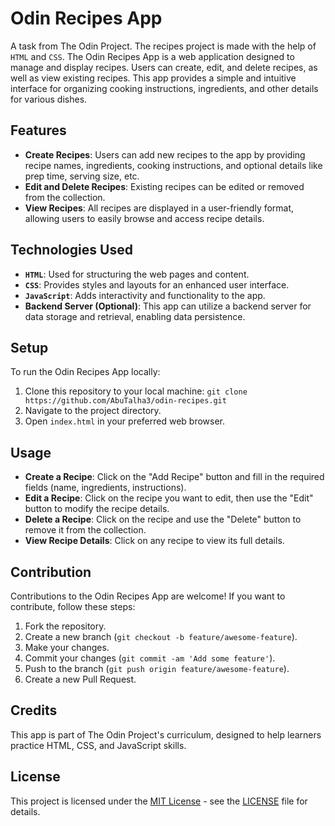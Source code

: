 # Odin Recipes App
A task from The Odin Project. The recipes project is made with the help of `HTML` and `CSS`. The Odin Recipes App is a web application designed to manage and display recipes. Users can create, edit, and delete recipes, as well as view existing recipes. This app provides a simple and intuitive interface for organizing cooking instructions, ingredients, and other details for various dishes.

## Features

- **Create Recipes**: Users can add new recipes to the app by providing recipe names, ingredients, cooking instructions, and optional details like prep time, serving size, etc.
- **Edit and Delete Recipes**: Existing recipes can be edited or removed from the collection.
- **View Recipes**: All recipes are displayed in a user-friendly format, allowing users to easily browse and access recipe details.

## Technologies Used

- **`HTML`**: Used for structuring the web pages and content.
- **`CSS`**: Provides styles and layouts for an enhanced user interface.
- **`JavaScript`**: Adds interactivity and functionality to the app.
- **Backend Server (Optional)**: This app can utilize a backend server for data storage and retrieval, enabling data persistence.

## Setup

To run the Odin Recipes App locally:

1. Clone this repository to your local machine: `git clone https://github.com/AbuTalha3/odin-recipes.git`
2. Navigate to the project directory.
3. Open `index.html` in your preferred web browser.

## Usage

- **Create a Recipe**: Click on the "Add Recipe" button and fill in the required fields (name, ingredients, instructions).
- **Edit a Recipe**: Click on the recipe you want to edit, then use the "Edit" button to modify the recipe details.
- **Delete a Recipe**: Click on the recipe and use the "Delete" button to remove it from the collection.
- **View Recipe Details**: Click on any recipe to view its full details.

## Contribution

Contributions to the Odin Recipes App are welcome! If you want to contribute, follow these steps:

1. Fork the repository.
2. Create a new branch (`git checkout -b feature/awesome-feature`).
3. Make your changes.
4. Commit your changes (`git commit -am 'Add some feature'`).
5. Push to the branch (`git push origin feature/awesome-feature`).
6. Create a new Pull Request.

## Credits

This app is part of The Odin Project's curriculum, designed to help learners practice HTML, CSS, and JavaScript skills.

## License

This project is licensed under the [MIT License](https://opensource.org/licenses/MIT) - see the [LICENSE](LICENSE) file for details.


